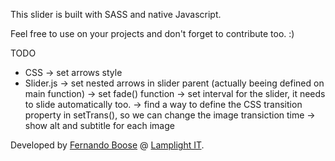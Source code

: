 This slider is built with SASS and native Javascript.

Feel free to use on your projects and don't forget to contribute too. :)

TODO 

- CSS -> set arrows style
- Slider.js -> set nested arrows in slider parent (actually beeing defined on main function)
			-> set fade() function
			-> set interval for the slider, it needs to slide automatically too.
			-> find a way to define the CSS transition property in setTrans(), so we can change the image transiction time
			-> show alt and subtitle for each image



Developed by [Fernando Boose](http://twitter.com/misfitcoder) @ [Lamplight IT](http://www.lamplight.com.br).